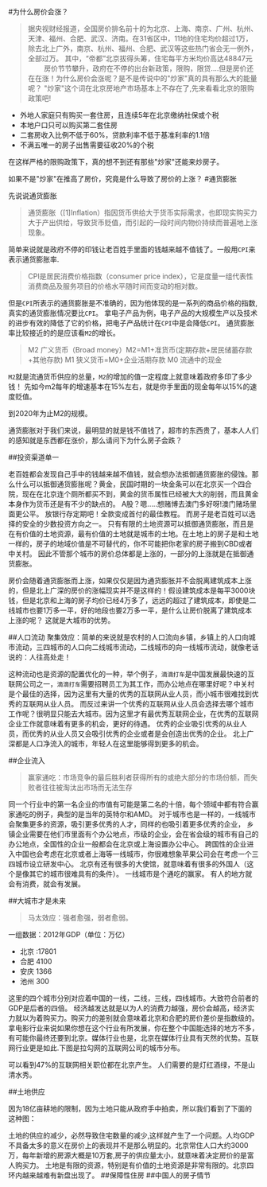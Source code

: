 #为什么房价会涨？
>据央视财经报道，全国房价排名前十的为北京、上海、南京、广州、杭州、天津、福州、合肥、武汉、济南。在31省区中，11地的住宅均价超过1万，除去北上广外，南京、杭州、福州、合肥、武汉等这些热门省会无一例外，全部过万。
其中，“帝都”北京拔得头筹，住宅每平方米均价高达48847元
　　
房价节节攀升，政府在不停的出台新政策，限购，限贷....但是房价还在在涨！为什么房价会涨呢？是不是传说中的"炒家"真的具有那么大的能量呢？
"炒家"这个词在北京房地产市场基本上不存在了,先来看看北京的限购政策吧!

* 外地人家庭只有购买一套住房，且连续5年在北京缴纳社保或个税
* 本地户口只可以购买第二套住房
* 二套房收入比例不低于60%，贷款利率不低于基准利率的1.1倍
* 不满五唯一的房子出售需要征收20%的个税

在这样严格的限购政策下，真的想不到还有那些"炒家"还能来炒房子。

如果不是"炒家"在推高了房价，究竟是什么导致了房价的上涨？
#通货膨胀



先说说通货膨胀
>通货膨胀（[1]Inflation）指因货币供给大于货币实际需求，也即现实购买力大于产出供给，导致货币贬值，而引起的一段时间内物价持续而普遍地上涨现象。

简单来说就是政府不停的印钱让老百姓手里面的钱越来越不值钱了。一般用`CPI`来表示通货膨胀率.
>CPI是居民消费价格指数（consumer price index），它是度量一组代表性消费商品及服务项目的价格水平随时间而变动的相对数。

但是`CPI`所表示的通货膨胀是不准确的，因为他体现的是一系列的商品价格的指数,真实的通货膨胀情况要比`CPI`。
拿电子产品为例，电子产品的大规模生产以及技术的进步有效的降低了它的价格，把电子产品统计在`CPI`中是会降低`CPI`。
通货膨胀率比较接近的的是应该看`M2`的增长。
>M2 广义货币（Broad money）M2=M1+准货币(定期存款+居民储蓄存款+其他存款)
>M1 狭义货币=M0+企业活期存款
>M0 流通中的现金


`M2`就是流通货币供应的总量，`M2`的增加的值一定程度上就意味着政府多印了多少钱！
先如今m2每年的增速基本在15%左右，就是你手里面的现金每年以15%的速度贬值。

到2020年为止M2的规模。

通货膨胀对于我们来说，最明显的就是钱不值钱了，超市的东西贵了，基本人人们的感知就是东西都在涨价，那么请问下为什么房子会跌？
 

##投资渠道单一

老百姓都会发现自己手中的钱越来越不值钱，就会想办法抵御通货膨胀的侵蚀。那么什么可以抵御通货膨胀呢？黄金，民国时期的一块金条可以在北京买一个四合院，现在在北京连个厕所都买不到，黄金的货币属性已经被大大的削弱，而且黄金本身作为货币还是有不少的缺点的。
A股？嗯.....想赌博去澳门多好呀!澳门赌场里面更公平。
放银行存定期吧！全款变成首付的最佳教程。
而房子是老百姓可以选择的安全的少数投资方向之一。
只有有限的土地资源可以抵御通货膨胀，而且是在有价值的土地资源，最有价值的土地就是城市的土地。在土地上的房子是和土地一样的，房子的地域价值是不可替代的，你不可能把你老家的房子搬到CBD或者中关村。
因此不管那个城市的房价总体都是上涨的，一部分的上涨就是在抵御通货膨胀。

房价会随着通货膨胀而上涨，如果仅仅是因为通货膨胀并不会脱离建筑成本上涨的，但是北上广深的房价的涨幅现实并不是这样的！假设建筑成本是每平3000块钱，但是北京和上海的房子均价已经4万多了，远远的超过了建筑成本，即使是二线城市也要1万多一平，好的地段也要2万多一平，是什么让房价脱离了建筑成本上涨的呢？
这就是大城市的优势。 


##人口流动
聚集效应：简单的来说就是农村的人口流向乡镇，乡镇上的人口向城市流动，三四城市的人口向二线城市流动，二线城市的向一线城市流动，就像老话说的：人往高处走！

这种流动也是资源的配置优化的一种，举个例子，`滴滴打车`是中国发展最快速的互联网公司之一，`滴滴打车`需要招聘员工为其工作，而办公地点在哪里好呢？中关村是个最佳的选择，因为这里有大量的优秀的互联网从业人员，而小城市很难找到优秀的互联网从业人员。
而反过来讲一个优秀的互联网从业人员会选择去哪个城市工作呢？很明显只能去大城市。因为这里才有最优秀互联网企业，在优秀的互联网企业工作就意味着有更多的机会，更好的待遇。
优秀的企业吸引优秀的从业人员，而优秀的从业人员又会吸引优秀的企业或者是会创造出优秀的企业。 
北上广深都是人口净流入的城市，年轻人在这里能够得到更多的机会。



 
##企业流入
> 赢家通吃：市场竞争的最后胜利者获得所有的或绝大部分的市场份额，而失败者往往被淘汰出市场而无法生存

同一个行业中的第一名企业的市值有可能是第二名的十倍，每个领域中都有符合赢家通吃的例子，典型的是当年的英特尔和AMD。
对于城市也是一样的，一线城市会聚集更多的资源，吸引更多优秀的人才，同样的也吸引着更多优秀的企业，
乡镇企业需要在他们市里面有个办公地点，市级的企业，会在省会级的城市有自己的办公地点，全国性的企业一般都会在北京或上海设置办公中心。
跨国性的企业进入中国也会考虑在北京或者上海等一线城市，你很难想象苹果公司会在考虑一个三四城市设立研发中心。
北京有还有很多的大使馆，就意味着有很多的外国人（这个是像其它的城市很难具有的条件）。
一线城市是个通吃的赢家。
有人的地方就会有消费，就会有发展。

##大城市才是未来

>马太效应：强者愈强，弱者愈弱。

一组数据：2012年GDP（单位：万亿）

* 北京 :17801 
* 合肥 4100 
* 安庆 1366  
* 池州 300 

这里的四个城市分别对应着中国的一线，二线，三线，四线城市。大致符合前者的GDP是后者的四倍。
经济越发达就是以为人的消费力越强，房价会越高，经济实力就以为着购买力。购买力的差别就会意味着北京和合肥的房价差价是指数级的。
拿电影行业来说如果你想在这个行业有所发展，你在整个中国能选择的地方不多，有可能你最终还要到北京。媒体行业也是，北京在媒体行业具有天然的优势。互联网行业更是如此.下图是拉勾网的互联网公司的城市分布。

可以看到47%的互联网相关职位都在北京产生。
人们需要的是灯红酒绿，不是山清水秀。

##土地供应

因为18亿亩耕地的限制，因为土地只能从政府手中拍卖，所以我们看到了下面的这种图：

土地的供应的减少，必然导致住宅数量的减少,这样就产生了一个问题。人均GDP不具备太多的意义在房价上的表现并不是那么明显的。北京常住人口大约3000万，每年新增的房源大概是10万套,房子的供应量太小，就意味着决定房价的是富人购买力。
土地是有限的资源，特别是有价值的土地资源是非常有限的。北京四环内越来越难有新盘出现了。
##保障性住房
##中国人的房子情节

